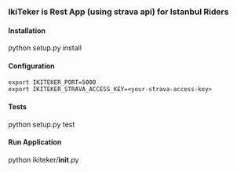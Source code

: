 ### IkiTeker is Rest App (using strava api) for Istanbul Riders

#### Installation

python setup.py install

#### Configuration

```
export IKITEKER_PORT=5000
export IKITEKER_STRAVA_ACCESS_KEY=<your-strava-access-key>
```

#### Tests

python setup.py test 


#### Run Application

python ikiteker/__init__.py
